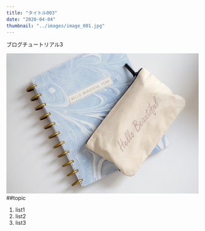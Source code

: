 ```yaml
---
title: "タイトル003"
date: "2020-04-04"
thumbnail: "../images/image_001.jpg"
---
```

ブログチュートリアル3

![sample](../images/image_001.jpg)
##topic

1. list1
2. list2
3. list3